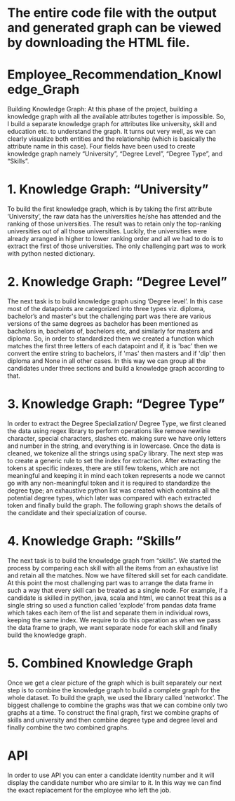 # The entire code file with the output and generated graph can be viewed by downloading the HTML file.
# Employee_Recommendation_Knowledge_Graph
Building Knowledge Graph: 
At this phase of the project, building a knowledge graph with all the available attributes together is impossible. So, I build a separate knowledge graph for attributes like university, skill and education etc. to understand the graph. It turns out very well, as we can clearly visualize both entities and the relationship (which is basically the attribute name in this case). Four fields have been used to create knowledge graph namely “University”, “Degree Level”, “Degree Type”, and “Skills”.
# 1. Knowledge Graph: “University”
To build the first knowledge graph, which is by taking the first attribute ‘University’, the raw data has the universities he/she has attended and the ranking of those universities. The result was to retain only the top-ranking universities out of all those universities. Luckily, the universities were already arranged in higher to lower ranking order and all we had to do is to extract the first of those universities. The only challenging part was to work with python nested dictionary. 

# 2. Knowledge Graph: “Degree Level”
The next task is to build knowledge graph using ‘Degree level’. In this case most of the datapoints are categorized into three types viz. diploma, bachelor’s and master's but the challenging part was there are various versions of the same degrees as bachelor has been mentioned as bachelors in, bachelors of, bachelors etc, and similarly for masters and diploma. So, in order to standardized them we created a function which matches the first three letters of each datapoint and if, it is 'bac' then we convert the entire string to bachelors, if 'mas' then masters and if 'dip' then diploma and None in all other cases. In this way we can group all the candidates under three sections and build a knowledge graph according to that.

# 3. Knowledge Graph: “Degree Type”
In order to extract the Degree Specialization/ Degree Type, we first cleaned the data using regex library to perform operations like remove newline character, special characters, slashes etc. making sure we have only letters and number in the string, and everything is in lowercase. Once the data is cleaned, we tokenize all the strings using spaCy library. The next step was to create a generic rule to set the index for extraction. After extracting the tokens at specific indexes, there are still few tokens, which are not meaningful and keeping it in mind each token represents a node we cannot go with any non-meaningful token and it is required to standardize the degree type; an exhaustive python list was created which contains all the potential degree types, which later was compared with each extracted token and finally build the graph. The following graph shows the details of the candidate and their specialization of course.

# 4. Knowledge Graph: “Skills”
The next task is to build the knowledge graph from “skills”. We started the process by comparing each skill with all the items from an exhaustive list and retain all the matches. Now we have filtered skill set for each candidate. At this point the most challenging part was to arrange the data frame in such a way that every skill can be treated as a single node. For example, if a candidate is skilled in python, java, scala and html, we cannot treat this as a single string so used a function called ‘explode’ from pandas data frame which takes each item of the list and separate them in individual rows, keeping the same index. We require to do this operation as when we pass the data frame to graph, we want separate node for each skill and finally build the knowledge graph.

# 5. Combined Knowledge Graph
Once we get a clear picture of the graph which is built separately our next step is to combine the knowledge graph to build a complete graph for the whole dataset. To build the graph, we used the library called ‘networkx’. The biggest challenge to combine the graphs was that we can combine only two graphs at a time. To construct the final graph, first we combine graphs of skills and university and then combine degree type and degree level and finally combine the two combined graphs.

# API
In order to use API you can enter a candidate identity number and it will display the candidate number who are similar to it. In this way we can find the exact replacement for the employee who left the job. 
